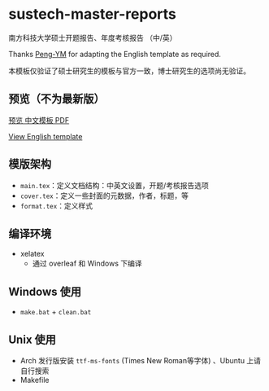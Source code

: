 # sustech-master-reports

南方科技大学硕士开题报告、年度考核报告 （中/英）

Thanks [Peng-YM](https://github.com/Peng-YM) for adapting the English template as required.

本模板仅验证了硕士研究生的模板与官方一致，博士研究生的选项尚无验证。

## 预览（不为最新版）

[预览 中文模板 PDF](./main-cn.pdf)

[View English template](./main-en.pdf)

## 模版架构

- `main.tex`：定义文档结构：中英文设置，开题/考核报告选项
- `cover.tex`：定义一些封面的元数据，作者，标题，等
- `format.tex`：定义样式

## 编译环境

* xelatex
  * 通过 overleaf 和 Windows 下编译

## Windows 使用

* `make.bat` + `clean.bat`

## Unix 使用

* Arch 发行版安装 `ttf-ms-fonts` (Times New Roman等字体) 、Ubuntu 上请自行搜索
* Makefile